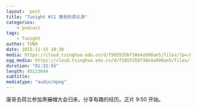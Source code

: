 ```yaml
---
layout:  post
title: "Tunight #11 康哥的荷兰游"
categories:
    - podcast
tags:
    - Tunight 
author: TUNA
date: 2015-11-15 18:30
media: https://cloud.tsinghua.edu.cn/d/f585535bf38e4a998ae5/files/?p=/m4a/2015-11-15-BlackHat.m4a&dl=1
ogg_media: https://cloud.tsinghua.edu.cn/d/f585535bf38e4a998ae5/files/?p=/ogg/2015-11-15-BlackHat.ogg&dl=1
duration: "01:32:55"
length: 45133044
subtitle: 
mediatype: "audio/mpeg"
---
```


康哥去荷兰参加黑<del>猫</del>帽大会归来，分享有趣的经历。正片 9:50 开始。
